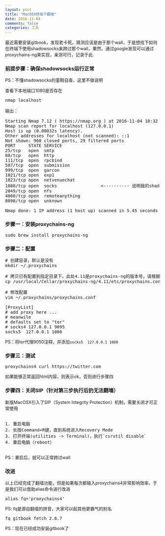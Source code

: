 ```yaml
---
layout: post
title: "MacOSX终端下翻墙"
date: 2016-11-04
comments: false
categories: 工具
---
```


最近需要安装gitbook，发现老卡死，猜测应该是由于那个wall，于是想找下如何在终端下使用shadowsocks来跨过那个wall，果然，通过google发现可以通过proxychains-ng来实现，亲测可行，记录于此.

### 前提步骤：确保shadowsocks运行正常

PS：不懂shadowsocks的童鞋自查，这里不做说明

查看下本地端口1080是否存在

<pre>
nmap localhost

输出：

Starting Nmap 7.12 ( https://nmap.org ) at 2016-11-04 10:32 CST
Nmap scan report for localhost (127.0.0.1)
Host is up (0.00032s latency).
Other addresses for localhost (not scanned): ::1
Not shown: 960 closed ports, 29 filtered ports
PORT     STATE SERVICE
25/tcp   open  smtp
80/tcp   open  http
111/tcp  open  rpcbind
587/tcp  open  submission
999/tcp  open  garcon
1021/tcp open  exp1
1023/tcp open  netvenuechat
1080/tcp open  socks                 <---------- 说明我的shadowsocks已正常运行
2049/tcp open  nfs
4000/tcp open  remoteanything
8090/tcp open  unknown

Nmap done: 1 IP address (1 host up) scanned in 5.45 seconds
</pre>


### 步骤一：安装proxychains-ng
<pre>
sudo brew install proxychains-ng
</pre>

### 步骤二：配置
<pre>
# 创建目录，默认是没有
mkdir ~/.proxychains

# 拷贝已有配置到指定目录下，此处4.11是proxychains-ng的版本号，请根据自己安装的版本号决定
cp /usr/local/Cellar/proxychains-ng/4.11/etc/proxychains.conf ~/.proxychains/proxychains.conf

# 修改配置
vim ~/.proxychains/proxychains.conf

[ProxyList]
# add proxy here ...
# meanwile
# defaults set to "tor"
# socks4 127.0.0.1 9095
socks5 	127.0.0.1 1080
</pre>
PS：将tor代理9050注释，并添加`socks5 	127.0.0.1 1080`

### 步骤三：测试
<pre>
proxychains4 curl https://twitter.com
</pre>

如果能够正常返回html内容，则表示ok，否则进行步骤四

### 步骤四：关闭SIP（针对第三步执行后扔无法翻墙）
新版MacOSX引入了SIP（System Integrity Protection）机制，需要关闭才可正常使用

<pre>

1. 重启电脑
2. 长按Command+R键，直到系统进入Recovery Mode
3. 打开终端(utilities -> Terminal)，执行`csrutil disable`
4. 重启电脑（reboot）

</pre>
PS：重启后，就可以正常跨过wall

### 改进
以上已经完成了翻墙功能，但是如果每次都输入proxychains4非常影响效率，于是我们可以借助alias命令进行改进

<pre>
alias fq='proxychains4'
</pre>
PS: fq是源自翻墙的拼音，大家可以起其他更霸气的别名

<pre>
fq gitbook fetch 2.6.7
</pre>
PS：现在已经成功安装gitbook了


